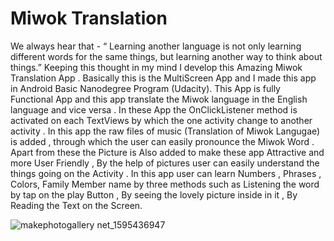# Miwok Translation 

We always hear that - “ Learning another language is not only learning different words for the same things, but learning another way to think about things.” Keeping this thought in my mind I develop this Amazing Miwok Translation App . Basically this is the  MultiScreen App and I made this app in Android Basic Nanodegree Program (Udacity). This App is fully Functional App and this app  translate the Miwok language in the English language and vice versa . In these App the OnClickListener method is activated on each TextViews by which the one activity change to another activity . In this app the raw files of music (Translation of Miwok Langugae) is added , through which the user can easily pronounce the Miwok Word . Apart from these the Picture is Also added to make these app Attractive and more User Friendly , By the help of pictures user can easily understand  the things going on the Activity . In this app user can learn Numbers , Phrases , Colors, Family Member name by three methods such as Listening the word by tap on the play Button , By seeing the lovely picture inside in it , By Reading the Text on the Screen.



![makephotogallery net_1595436947](https://user-images.githubusercontent.com/65699730/88205426-60bfbe80-cc6a-11ea-8950-fdf03222bfa0.jpg)
